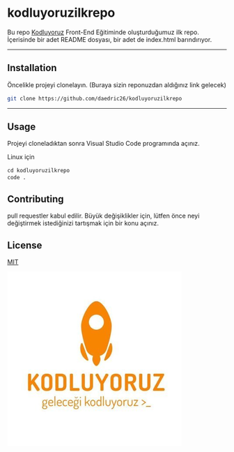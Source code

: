 # kodluyoruzilkrepo

Bu repo [Kodluyoruz](https.www.kodluyoruz.org) Front-End Eğitiminde oluşturduğumuz ilk repo. İçerisinde bir adet README dosyası, bir adet de index.html barındırıyor.
___
## Installation

Öncelikle projeyi clonelayın. (Buraya sizin reponuzdan aldığınız link gelecek)

```bash
git clone https://github.com/daedric26/kodluyoruzilkrepo
```
___
## Usage

Projeyi cloneladıktan sonra Visual Studio Code programında açınız.

Linux için
```linux
cd kodluyoruzilkrepo
code .
```

## Contributing
pull requestler kabul edilir. Büyük değişiklikler için, lütfen önce neyi değiştirmek istediğinizi tartışmak için bir konu açınız.


## License
[MIT](https://choosealicense.com/licenses/mit/)

![github](https://raw.githubusercontent.com/Kodluyoruz/taskforce/git/git/markdown-nedir-nasil-kullaniriz-/figures/kodluyoruz_logo.jpg)